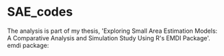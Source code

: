 # SAE_codes
The analysis is part of my thesis, 'Exploring Small Area Estimation Models: A Comparative Analysis and Simulation Study Using R's EMDI Package'.
emdi package: 
